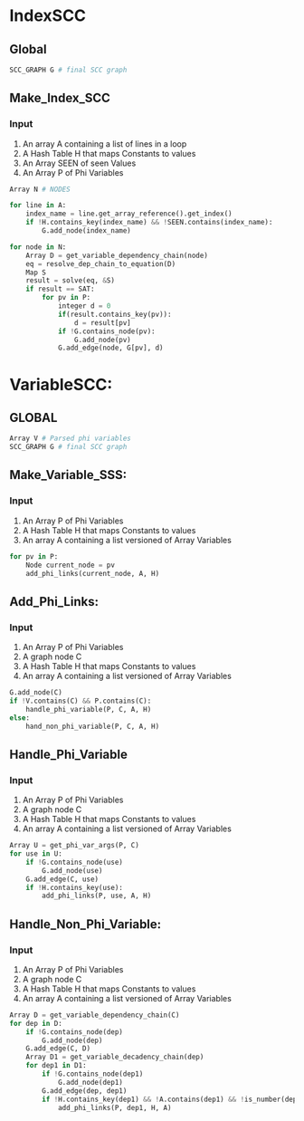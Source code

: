 # IndexSCC
## Global
```python
SCC_GRAPH G # final SCC graph
```
## Make_Index_SCC

### Input
1. An array A containing a list of lines in a loop
2. A Hash Table H that maps Constants to values
3. An Array SEEN of seen Values
4. An Array P of Phi Variables
```python
Array N # NODES

for line in A:
    index_name = line.get_array_reference().get_index()
    if !H.contains_key(index_name) && !SEEN.contains(index_name):
        G.add_node(index_name)

for node in N:
    Array D = get_variable_dependency_chain(node)
    eq = resolve_dep_chain_to_equation(D)
    Map S
    result = solve(eq, &S)
    if result == SAT:
        for pv in P:
            integer d = 0
            if(result.contains_key(pv)):
                d = result[pv]
            if !G.contains_node(pv):
                G.add_node(pv)
            G.add_edge(node, G[pv], d)
```
# VariableSCC:
## GLOBAL
```python
Array V # Parsed phi variables
SCC_GRAPH G # final SCC graph
```
## Make_Variable_SSS:
### Input
1. An Array P of Phi Variables  
2. A Hash Table H that maps Constants to values
3. An array A containing a list versioned of Array Variables
```python
for pv in P:
    Node current_node = pv
    add_phi_links(current_node, A, H)
```
## Add_Phi_Links:
### Input
1. An Array P of Phi Variables
2. A graph node C
3. A Hash Table H that maps Constants to values
4. An array A containing a list versioned of Array Variables
```python
G.add_node(C)
if !V.contains(C) && P.contains(C):
    handle_phi_variable(P, C, A, H)
else:
    hand_non_phi_variable(P, C, A, H)
```
## Handle_Phi_Variable
### Input
1. An Array P of Phi Variables
2. A graph node C
3. A Hash Table H that maps Constants to values
4. An array A containing a list versioned of Array Variables
```python
Array U = get_phi_var_args(P, C)
for use in U:
    if !G.contains_node(use)
        G.add_node(use)
    G.add_edge(C, use)
    if !H.contains_key(use):
        add_phi_links(P, use, A, H)
```
## Handle_Non_Phi_Variable:
### Input
1. An Array P of Phi Variables
2. A graph node C
3. A Hash Table H that maps Constants to values
4. An array A containing a list versioned of Array Variables
```python
Array D = get_variable_dependency_chain(C)
for dep in D:
    if !G.contains_node(dep)
        G.add_node(dep)
    G.add_edge(C, D)
    Array D1 = get_variable_decadency_chain(dep)
    for dep1 in D1:
        if !G.contains_node(dep1)
            G.add_node(dep1)
        G.add_edge(dep, dep1)
        if !H.contains_key(dep1) && !A.contains(dep1) && !is_number(dep1):
            add_phi_links(P, dep1, H, A)
```




